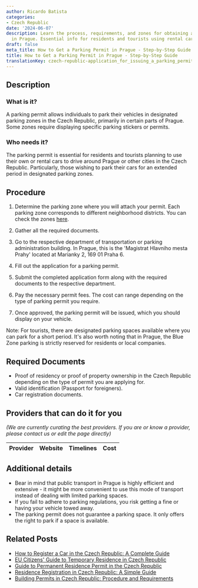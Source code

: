```yaml
---
author: Ricardo Batista
categories:
- Czech Republic
date: '2024-06-07'
description: Learn the process, requirements, and zones for obtaining a parking permit
  in Prague. Essential info for residents and tourists using rental cars.
draft: false
meta_title: How to Get a Parking Permit in Prague - Step-by-Step Guide
title: How to Get a Parking Permit in Prague - Step-by-Step Guide
translationKey: czech-republic-application_for_issuing_a_parking_permit
---
```


## Description
### What is it?
A parking permit allows individuals to park their vehicles in designated parking zones in the Czech Republic, primarily in certain parts of Prague. Some zones require displaying specific parking stickers or permits. 

### Who needs it?
The parking permit is essential for residents and tourists planning to use their own or rental cars to drive around Prague or other cities in the Czech Republic. Particularly, those wishing to park their cars for an extended period in designated parking zones. 

## Procedure
1. Determine the parking zone where you will attach your permit. Each parking zone corresponds to different neighborhood districts. You can check the zones [here](http://www.parkujvklidu.cz/praha/mapa/#mapaZon).

2. Gather all the required documents. 

3. Go to the respective department of transportation or parking administration building. In Prague, this is the 'Magistrat Hlavniho mesta Prahy' located at Marianky 2, 169 01 Praha 6. 

4. Fill out the application for a parking permit.

5. Submit the completed application form along with the required documents to the respective department. 

6. Pay the necessary permit fees. The cost can range depending on the type of parking permit you require.

7. Once approved, the parking permit will be issued, which you should display on your vehicle.

Note: For tourists, there are designated parking spaces available where you can park for a short period. It's also worth noting that in Prague, the Blue Zone parking is strictly reserved for residents or local companies.

## Required Documents
- Proof of residency or proof of property ownership in the Czech Republic depending on the type of permit you are applying for.
- Valid identification (Passport for foreigners).
- Car registration documents.

## Providers that can do it for you

_(We are currently curating the best providers. If you are or know a provider, please contact us or edit the page directly)_

| Provider        |     Website     |     Timelines    |       Cost      |
| :-------------: | :-------------: |  :-------------: | :-------------: |

## Additional details
- Bear in mind that public transport in Prague is highly efficient and extensive - it might be more convenient to use this mode of transport instead of dealing with limited parking spaces.
- If you fail to adhere to parking regulations, you risk getting a fine or having your vehicle towed away.
- The parking permit does not guarantee a parking space. It only offers the right to park if a space is available.
## Related Posts

- [How to Register a Car in the Czech Republic: A Complete Guide](https://tramitit.com/guides/czech-republic/car_registration/)
- [EU Citizens' Guide to Temporary Residence in Czech Republic](https://tramitit.com/guides/czech-republic/residence_registration_for_eu_citizens/)
- [Guide to Permanent Residence Permit in the Czech Republic](https://tramitit.com/guides/czech-republic/application_for_permanent_residence_permit/)
- [Residence Registration in Czech Republic: A Simple Guide](https://tramitit.com/guides/czech-republic/residence_registration_for_foreigners/)
- [Building Permits in Czech Republic: Procedure and Requirements](https://tramitit.com/guides/czech-republic/application_for_a_building_permit/)